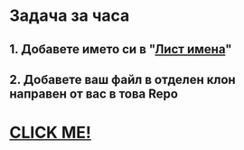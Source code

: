 # Задача за часа
## 1. Добавете името си в "[Лист имена](https://github.com/TMG8047KG/task-for-the-class/blob/d82d3a40371dd13d773a09f6baf954754ed3b668/%D0%9B%D0%B8%D1%81%D1%82%20%D0%B8%D0%BC%D0%B5%D0%BD%D0%B0.txt)"
## 2. Добавете ваш файл в отделен клон направен от вас в това Repo



# [CLICK ME!](https://github.com/login?return_to=https%3A%2F%2Fgithub.com%2FTMG8047KG)
